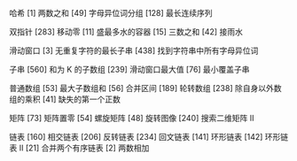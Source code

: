 哈希
[1] 两数之和
[49] 字母异位词分组
[128] 最长连续序列

双指针
[283] 移动零
[11] 盛最多水的容器
[15] 三数之和
[42] 接雨水

滑动窗口
[3] 无重复字符的最长子串
[438] 找到字符串中所有字母异位词

子串
[560] 和为 K 的子数组
[239] 滑动窗口最大值
[76] 最小覆盖子串

普通数组
[53] 最大子数组和
[56] 合并区间
[189] 轮转数组
[238] 除自身以外数组的乘积
[41] 缺失的第一个正数

矩阵
[73] 矩阵置零
[54] 螺旋矩阵
[48] 旋转图像
[240] 搜索二维矩阵 II

链表
[160] 相交链表
[206] 反转链表
[234] 回文链表
[141] 环形链表
[142] 环形链表 II
[21] 合并两个有序链表
[2] 两数相加